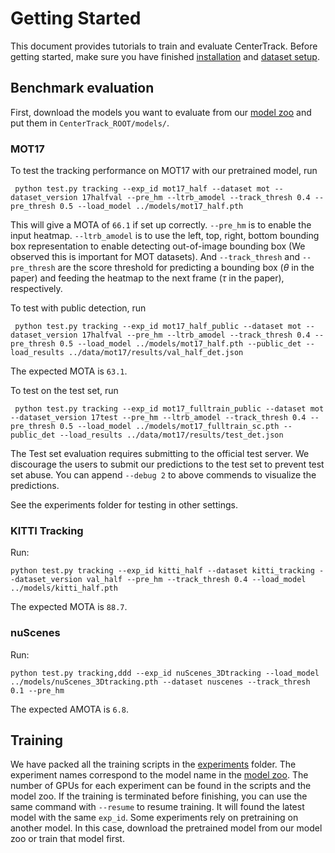 # Getting Started

This document provides tutorials to train and evaluate CenterTrack. Before getting started, make sure you have finished [installation](INSTALL.md) and [dataset setup](DATA.md).

## Benchmark evaluation

First, download the models you want to evaluate from our [model zoo](MODEL_ZOO.md) and put them in `CenterTrack_ROOT/models/`. 

### MOT17

To test the tracking performance on MOT17 with our pretrained model, run

~~~
 python test.py tracking --exp_id mot17_half --dataset mot --dataset_version 17halfval --pre_hm --ltrb_amodel --track_thresh 0.4 --pre_thresh 0.5 --load_model ../models/mot17_half.pth
~~~

This will give a MOTA of `66.1` if set up correctly. `--pre_hm` is to enable the input heatmap. `--ltrb_amodel` is to use the left, top, right, bottom bounding box representation to enable detecting out-of-image bounding box (We observed this is important for MOT datasets). And `--track_thresh` and `--pre_thresh` are the score threshold for predicting a bounding box ($\theta$ in the paper) and feeding the heatmap to the next frame ($\tau$ in the paper), respectively.

To test with public detection, run

~~~
 python test.py tracking --exp_id mot17_half_public --dataset mot --dataset_version 17halfval --pre_hm --ltrb_amodel --track_thresh 0.4 --pre_thresh 0.5 --load_model ../models/mot17_half.pth --public_det --load_results ../data/mot17/results/val_half_det.json
~~~

The expected MOTA is `63.1`.

To test on the test set, run

~~~
 python test.py tracking --exp_id mot17_fulltrain_public --dataset mot --dataset_version 17test --pre_hm --ltrb_amodel --track_thresh 0.4 --pre_thresh 0.5 --load_model ../models/mot17_fulltrain_sc.pth --public_det --load_results ../data/mot17/results/test_det.json
~~~

The Test set evaluation requires submitting to the official test server.
We discourage the users to submit our predictions to the test set to prevent test set abuse.
You can append `--debug 2` to above commends to visualize the predictions.

See the experiments folder for testing in other settings.


### KITTI Tracking

Run:

~~~
python test.py tracking --exp_id kitti_half --dataset kitti_tracking --dataset_version val_half --pre_hm --track_thresh 0.4 --load_model ../models/kitti_half.pth
~~~

The expected MOTA is `88.7`.

### nuScenes

Run:

~~~
python test.py tracking,ddd --exp_id nuScenes_3Dtracking --load_model ../models/nuScenes_3Dtracking.pth --dataset nuscenes --track_thresh 0.1 --pre_hm
~~~

The expected AMOTA is `6.8`.

## Training
We have packed all the training scripts in the [experiments](../experiments) folder.
The experiment names correspond to the model name in the [model zoo](MODEL_ZOO.md).
The number of GPUs for each experiment can be found in the scripts and the model zoo.
If the training is terminated before finishing, you can use the same command with `--resume` to resume training. It will found the latest model with the same `exp_id`.
Some experiments rely on pretraining on another model. In this case, download the pretrained model from our model zoo or train that model first.